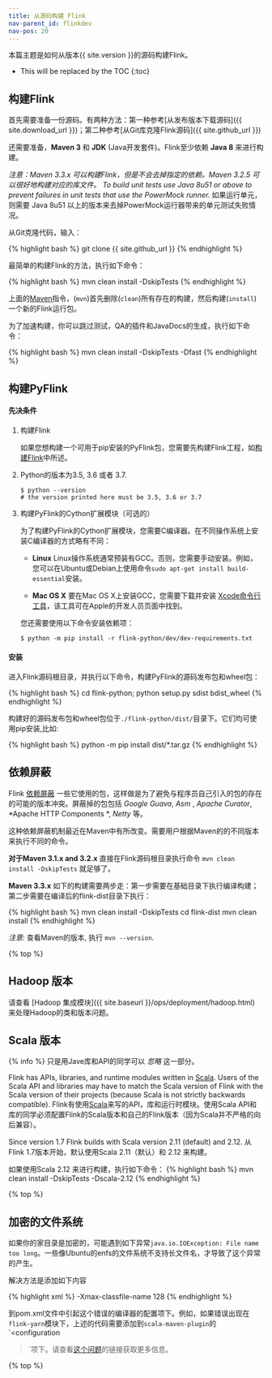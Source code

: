 ```yaml
---
title: 从源码构建 Flink
nav-parent_id: flinkdev
nav-pos: 20
---
```

<!--
Licensed to the Apache Software Foundation (ASF) under one
or more contributor license agreements.  See the NOTICE file
distributed with this work for additional information
regarding copyright ownership.  The ASF licenses this file
to you under the Apache License, Version 2.0 (the
"License"); you may not use this file except in compliance
with the License.  You may obtain a copy of the License at

  http://www.apache.org/licenses/LICENSE-2.0

Unless required by applicable law or agreed to in writing,
software distributed under the License is distributed on an
"AS IS" BASIS, WITHOUT WARRANTIES OR CONDITIONS OF ANY
KIND, either express or implied.  See the License for the
specific language governing permissions and limitations
under the License.
-->

本篇主题是如何从版本{{ site.version }}的源码构建Flink。

* This will be replaced by the TOC
{:toc}

## 构建Flink

首先需要准备一份源码。有两种方法：第一种参考[从发布版本下载源码]({{ site.download_url }})；第二种参考[从Git库克隆Flink源码]({{ site.github_url }})

还需要准备，**Maven 3** 和 **JDK** (Java开发套件)。Flink至少依赖 **Java 8** 来进行构建。

*注意：Maven 3.3.x 可以构建Flink，但是不会去掉指定的依赖。Maven 3.2.5 可以很好地构建对应的库文件。
To build unit tests use Java 8u51 or above to prevent failures in unit tests that use the PowerMock runner.*
如果运行单元，则需要 Java 8u51 以上的版本来去掉PowerMock运行器带来的单元测试失败情况。

从Git克隆代码，输入：

{% highlight bash %}
git clone {{ site.github_url }}
{% endhighlight %}

最简单的构建Flink的方法，执行如下命令：

{% highlight bash %}
mvn clean install -DskipTests
{% endhighlight %}

上面的[Maven](http://maven.apache.org)指令，(`mvn`)首先删除(`clean`)所有存在的构建，然后构建(`install`)一个新的Flink运行包。

为了加速构建，你可以跳过测试，QA的插件和JavaDocs的生成，执行如下命令：

{% highlight bash %}
mvn clean install -DskipTests -Dfast
{% endhighlight %}

## 构建PyFlink

#### 先决条件

1. 构建Flink

    如果您想构建一个可用于pip安装的PyFlink包，您需要先构建Flink工程，如[构建Flink](#build-flink)中所述。

2. Python的版本为3.5, 3.6 或者 3.7.

    ```shell
    $ python --version
    # the version printed here must be 3.5, 3.6 or 3.7
    ```

3. 构建PyFlink的Cython扩展模块（可选的）

    为了构建PyFlink的Cython扩展模块，您需要C编译器。在不同操作系统上安装C编译器的方式略有不同：

    * **Linux** Linux操作系统通常预装有GCC。否则，您需要手动安装。例如，您可以在Ubuntu或Debian上使用命令`sudo apt-get install build-essential`安装。

    * **Mac OS X** 要在Mac OS X上安装GCC，您需要下载并安装 [Xcode命令行工具](https://developer.apple.com/downloads/index.action)，该工具可在Apple的开发人员页面中找到。

    您还需要使用以下命令安装依赖项：

    ```shell
    $ python -m pip install -r flink-python/dev/dev-requirements.txt
    ```

#### 安装

进入Flink源码根目录，并执行以下命令，构建PyFlink的源码发布包和wheel包：

{% highlight bash %}
cd flink-python; python setup.py sdist bdist_wheel
{% endhighlight %}

构建好的源码发布包和wheel包位于`./flink-python/dist/`目录下。它们均可使用pip安装,比如:

{% highlight bash %}
python -m pip install dist/*.tar.gz
{% endhighlight %}

## 依赖屏蔽

Flink [依赖屏蔽](https://maven.apache.org/plugins/maven-shade-plugin/) 一些它使用的包，这样做是为了避免与程序员自己引入的包的存在的可能的版本冲突。屏蔽掉的包包括 *Google Guava*, *Asm* , *Apache Curator*, *Apache HTTP Components
*, *Netty* 等。

这种依赖屏蔽机制最近在Maven中有所改变。需要用户根据Maven的的不同版本来执行不同的命令。

**对于Maven 3.1.x and 3.2.x**
直接在Flink源码根目录执行命令 `mvn clean install -DskipTests` 就足够了。

**Maven 3.3.x**
如下的构建需要两步走：第一步需要在基础目录下执行编译构建；第二步需要在编译后的flink-dist目录下执行：

{% highlight bash %}
mvn clean install -DskipTests
cd flink-dist
mvn clean install
{% endhighlight %}

*注意:* 查看Maven的版本, 执行 `mvn --version`.

{% top %}

## Hadoop 版本

请查看 [Hadoop 集成模块]({{ site.baseurl }}/ops/deployment/hadoop.html) 来处理Hadoop的类和版本问题。

## Scala 版本

{% info %} 只是用Jave库和API的同学可以 *忽略* 这一部分。

Flink has APIs, libraries, and runtime modules written in [Scala](http://scala-lang.org). Users of the Scala API and libraries may have to match the Scala version of Flink with the Scala version of their projects (because Scala is not strictly backwards compatible).
Flink有使用[Scala](http://scala-lang.org)来写的API，库和运行时模块。使用Scala API和库的同学必须配置Flink的Scala版本和自己的Flink版本（因为Scala并不严格的向后兼容）。

Since version 1.7 Flink builds with Scala version 2.11 (default) and 2.12.
从Flink 1.7版本开始，默认使用Scala 2.11（默认）和 2.12 来构建。

如果使用Scala 2.12 来进行构建，执行如下命令：
{% highlight bash %}
mvn clean install -DskipTests -Dscala-2.12
{% endhighlight %}

{% top %}

## 加密的文件系统

如果你的家目录是加密的，可能遇到如下异常`java.io.IOException: File name too long`。一些像Ubuntu的enfs的文件系统不支持长文件名，才导致了这个异常的产生。

解决方法是添加如下内容

{% highlight xml %}
<args>
    <arg>-Xmax-classfile-name</arg>
    <arg>128</arg>
</args>
{% endhighlight %}

到pom.xml文件中引起这个错误的编译器的配置项下。例如，如果错误出现在`flink-yarn`模块下，上述的代码需要添加到`scala-maven-plugin`的`<configuration
>`项下。请查看[这个问题](https://issues.apache.org/jira/browse/FLINK-2003)的链接获取更多信息。

{% top %}


